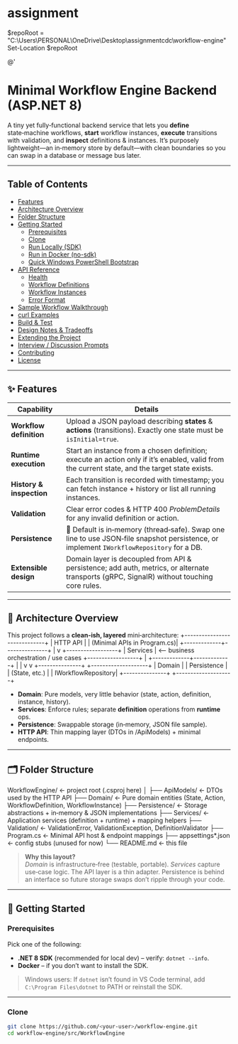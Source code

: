 # assignment
$repoRoot = "C:\Users\PERSONAL\OneDrive\Desktop\assignmentcdc\workflow-engine"
Set-Location $repoRoot

@'
# Minimal Workflow Engine Backend (ASP.NET 8)

A tiny yet fully‑functional backend service that lets you **define** state‑machine workflows, **start** workflow instances, **execute** transitions with validation, and **inspect** definitions & instances. It’s purposely lightweight—an in‑memory store by default—with clean boundaries so you can swap in a database or message bus later.

---

## Table of Contents
- [Features](#-features)
- [Architecture Overview](#-architecture-overview)
- [Folder Structure](#️-folder-structure)
- [Getting Started](#-getting-started)
  - [Prerequisites](#prerequisites)
  - [Clone](#clone)
  - [Run Locally (SDK)](#run-locally-sdk)
  - [Run in Docker (no-sdk)](#run-in-docker-no-sdk)
  - [Quick Windows PowerShell Bootstrap](#quick-windows-powershell-bootstrap)
- [API Reference](#-api-reference)
  - [Health](#health)
  - [Workflow Definitions](#workflow-definitions)
  - [Workflow Instances](#workflow-instances)
  - [Error Format](#error-format)
- [Sample Workflow Walkthrough](#-sample-workflow-walkthrough)
- [curl Examples](#curl-examples)
- [Build & Test](#-build--test)
- [Design Notes & Tradeoffs](#-design-notes--tradeoffs)
- [Extending the Project](#-extending-the-project)
- [Interview / Discussion Prompts](#-interview--discussion-prompts)
- [Contributing](#-contributing)
- [License](#-license)

---

## ✨ Features

| Capability | Details |
|------------|---------|
| **Workflow definition** | Upload a JSON payload describing **states** & **actions** (transitions). Exactly one state must be `isInitial=true`. |
| **Runtime execution**   | Start an instance from a chosen definition; execute an action only if it’s enabled, valid from the current state, and the target state exists. |
| **History & inspection** | Each transition is recorded with timestamp; you can fetch instance + history or list all running instances. |
| **Validation** | Clear error codes & HTTP 400 *ProblemDetails* for any invalid definition or action. |
| **Persistence** | 🔌 Default is in‑memory (thread‑safe). Swap one line to use JSON‑file snapshot persistence, or implement `IWorkflowRepository` for a DB. |
| **Extensible design** | Domain layer is decoupled from API & persistence; add auth, metrics, or alternate transports (gRPC, SignalR) without touching core rules. |

---

## 🧠 Architecture Overview

This project follows a **clean-ish, layered** mini‑architecture:
      +-----------------------------+
      |         HTTP API            |
      | (Minimal APIs in Program.cs)|
      +-------------+---------------+
                    |
                    v
           +------------------+
           |   Services       |  <-- business orchestration / use cases
           +------------------+
                    |
      +-------------+-------------+
      |                           |
      v                           v
      +---------------+ +--------------------+
| Domain | | Persistence |
| (State, etc.) | | IWorkflowRepository|
+---------------+ +--------------------+

- **Domain**: Pure models, very little behavior (state, action, definition, instance, history).
- **Services**: Enforce rules; separate **definition** operations from **runtime** ops.
- **Persistence**: Swappable storage (in‑memory, JSON file sample).
- **HTTP API**: Thin mapping layer (DTOs in /ApiModels) + minimal endpoints.

---

## 🗂️ Folder Structure
WorkflowEngine/ ← project root (.csproj here)
│
├── ApiModels/ ← DTOs used by the HTTP API
├── Domain/ ← Pure domain entities (State, Action, WorkflowDefinition, WorkflowInstance)
├── Persistence/ ← Storage abstractions + in‑memory & JSON implementations
├── Services/ ← Application services (definition + runtime) + mapping helpers
├── Validation/ ← ValidationError, ValidationException, DefinitionValidator
├── Program.cs ← Minimal API host & endpoint mappings
├── appsettings*.json ← config stubs (unused for now)
└── README.md ← this file


> **Why this layout?**  
> *Domain* is infrastructure‑free (testable, portable). *Services* capture use‑case logic. The API layer is a thin adapter. Persistence is behind an interface so future storage swaps don’t ripple through your code.

---

## 🚀 Getting Started

### Prerequisites
Pick one of the following:
- **.NET 8 SDK** (recommended for local dev) – verify: `dotnet --info`.
- **Docker** – if you don’t want to install the SDK.

> Windows users: If `dotnet` isn’t found in VS Code terminal, add `C:\Program Files\dotnet` to PATH or reinstall the SDK.

---

### Clone

```bash
git clone https://github.com/<your-user>/workflow-engine.git
cd workflow-engine/src/WorkflowEngine

